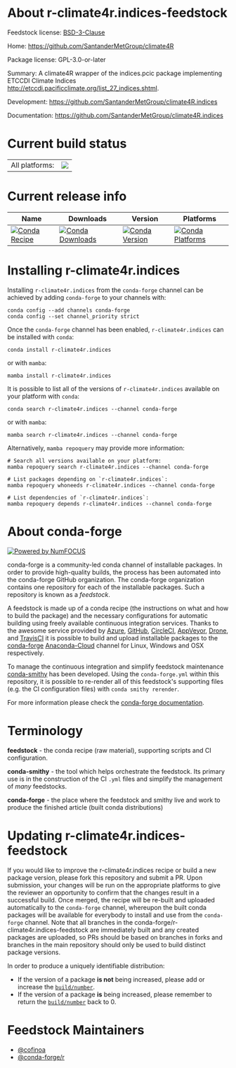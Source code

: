 About r-climate4r.indices-feedstock
===================================

Feedstock license: [BSD-3-Clause](https://github.com/conda-forge/r-climate4r.indices-feedstock/blob/main/LICENSE.txt)

Home: https://github.com/SantanderMetGroup/climate4R

Package license: GPL-3.0-or-later

Summary: A climate4R wrapper of the indices.pcic package implementing ETCCDI Climate Indices <http://etccdi.pacificclimate.org/list_27_indices.shtml>.

Development: https://github.com/SantanderMetGroup/climate4R.indices

Documentation: https://github.com/SantanderMetGroup/climate4R.indices

Current build status
====================


<table><tr><td>All platforms:</td>
    <td>
      <a href="https://dev.azure.com/conda-forge/feedstock-builds/_build/latest?definitionId=16211&branchName=main">
        <img src="https://dev.azure.com/conda-forge/feedstock-builds/_apis/build/status/r-climate4r.indices-feedstock?branchName=main">
      </a>
    </td>
  </tr>
</table>

Current release info
====================

| Name | Downloads | Version | Platforms |
| --- | --- | --- | --- |
| [![Conda Recipe](https://img.shields.io/badge/recipe-r--climate4r.indices-green.svg)](https://anaconda.org/conda-forge/r-climate4r.indices) | [![Conda Downloads](https://img.shields.io/conda/dn/conda-forge/r-climate4r.indices.svg)](https://anaconda.org/conda-forge/r-climate4r.indices) | [![Conda Version](https://img.shields.io/conda/vn/conda-forge/r-climate4r.indices.svg)](https://anaconda.org/conda-forge/r-climate4r.indices) | [![Conda Platforms](https://img.shields.io/conda/pn/conda-forge/r-climate4r.indices.svg)](https://anaconda.org/conda-forge/r-climate4r.indices) |

Installing r-climate4r.indices
==============================

Installing `r-climate4r.indices` from the `conda-forge` channel can be achieved by adding `conda-forge` to your channels with:

```
conda config --add channels conda-forge
conda config --set channel_priority strict
```

Once the `conda-forge` channel has been enabled, `r-climate4r.indices` can be installed with `conda`:

```
conda install r-climate4r.indices
```

or with `mamba`:

```
mamba install r-climate4r.indices
```

It is possible to list all of the versions of `r-climate4r.indices` available on your platform with `conda`:

```
conda search r-climate4r.indices --channel conda-forge
```

or with `mamba`:

```
mamba search r-climate4r.indices --channel conda-forge
```

Alternatively, `mamba repoquery` may provide more information:

```
# Search all versions available on your platform:
mamba repoquery search r-climate4r.indices --channel conda-forge

# List packages depending on `r-climate4r.indices`:
mamba repoquery whoneeds r-climate4r.indices --channel conda-forge

# List dependencies of `r-climate4r.indices`:
mamba repoquery depends r-climate4r.indices --channel conda-forge
```


About conda-forge
=================

[![Powered by
NumFOCUS](https://img.shields.io/badge/powered%20by-NumFOCUS-orange.svg?style=flat&colorA=E1523D&colorB=007D8A)](https://numfocus.org)

conda-forge is a community-led conda channel of installable packages.
In order to provide high-quality builds, the process has been automated into the
conda-forge GitHub organization. The conda-forge organization contains one repository
for each of the installable packages. Such a repository is known as a *feedstock*.

A feedstock is made up of a conda recipe (the instructions on what and how to build
the package) and the necessary configurations for automatic building using freely
available continuous integration services. Thanks to the awesome service provided by
[Azure](https://azure.microsoft.com/en-us/services/devops/), [GitHub](https://github.com/),
[CircleCI](https://circleci.com/), [AppVeyor](https://www.appveyor.com/),
[Drone](https://cloud.drone.io/welcome), and [TravisCI](https://travis-ci.com/)
it is possible to build and upload installable packages to the
[conda-forge](https://anaconda.org/conda-forge) [Anaconda-Cloud](https://anaconda.org/)
channel for Linux, Windows and OSX respectively.

To manage the continuous integration and simplify feedstock maintenance
[conda-smithy](https://github.com/conda-forge/conda-smithy) has been developed.
Using the ``conda-forge.yml`` within this repository, it is possible to re-render all of
this feedstock's supporting files (e.g. the CI configuration files) with ``conda smithy rerender``.

For more information please check the [conda-forge documentation](https://conda-forge.org/docs/).

Terminology
===========

**feedstock** - the conda recipe (raw material), supporting scripts and CI configuration.

**conda-smithy** - the tool which helps orchestrate the feedstock.
                   Its primary use is in the construction of the CI ``.yml`` files
                   and simplify the management of *many* feedstocks.

**conda-forge** - the place where the feedstock and smithy live and work to
                  produce the finished article (built conda distributions)


Updating r-climate4r.indices-feedstock
======================================

If you would like to improve the r-climate4r.indices recipe or build a new
package version, please fork this repository and submit a PR. Upon submission,
your changes will be run on the appropriate platforms to give the reviewer an
opportunity to confirm that the changes result in a successful build. Once
merged, the recipe will be re-built and uploaded automatically to the
`conda-forge` channel, whereupon the built conda packages will be available for
everybody to install and use from the `conda-forge` channel.
Note that all branches in the conda-forge/r-climate4r.indices-feedstock are
immediately built and any created packages are uploaded, so PRs should be based
on branches in forks and branches in the main repository should only be used to
build distinct package versions.

In order to produce a uniquely identifiable distribution:
 * If the version of a package **is not** being increased, please add or increase
   the [``build/number``](https://docs.conda.io/projects/conda-build/en/latest/resources/define-metadata.html#build-number-and-string).
 * If the version of a package **is** being increased, please remember to return
   the [``build/number``](https://docs.conda.io/projects/conda-build/en/latest/resources/define-metadata.html#build-number-and-string)
   back to 0.

Feedstock Maintainers
=====================

* [@cofinoa](https://github.com/cofinoa/)
* [@conda-forge/r](https://github.com/conda-forge/r/)

